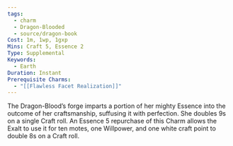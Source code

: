 ```yaml
---
tags:
  - charm
  - Dragon-Blooded
  - source/dragon-book
Cost: 1m, 1wp, 1gxp
Mins: Craft 5, Essence 2
Type: Supplemental
Keywords:
  - Earth
Duration: Instant
Prerequisite Charms:
  - "[[Flawless Facet Realization]]"
---
```

The Dragon-Blood’s forge imparts a portion of her mighty Essence into the outcome of her craftsmanship, suffusing it with perfection. She doubles 9s on a single Craft roll. An Essence 5 repurchase of this Charm allows the Exalt to use it for ten motes, one Willpower, and one white craft point to double 8s on a Craft roll.